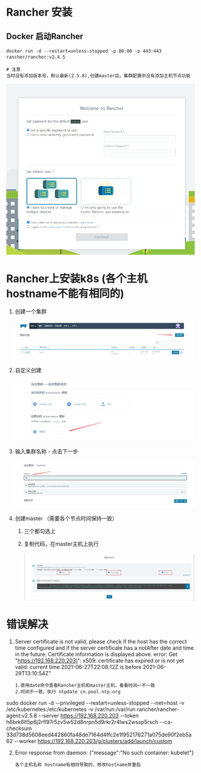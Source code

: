 # Rancher 安装

## Docker 启动Rancher

```shell
docker run -d --restart=unless-stopped -p 80:80 -p 443:443 rancher/rancher:v2.4.5

# 注意
当时没有添加版本号，默认最新(2.5.8),创建master后，集群配置中没有添加主机节点功能
```

![](./images/41.jpg)

# Rancher上安装k8s  (各个主机hostname不能有相同的)

1. 创建一个集群

   ![](./images/42.jpg)

2. 自定义创建

   ![](./images/43.jpg)

3. 输入集群名称 - 点击下一步

   ![](./images/44.jpg)

4. 创建master （需要各个节点时间保持一致）

   1. 三个都勾选上

   2. 复制代码，在master主机上执行

      ![](./images/45.jpg)

   

# 错误解决

1. Server certificate is not valid, please check if the host has the correct time configured and if the server certificate has a notAfter date and time in the future. Certificate information is displayed above. error: Get \"https://192.168.220.203\": x509: certificate has expired or is not yet valid: current time 2021-06-27T22:08:12Z is before 2021-06-29T13:10:54Z"

   ```shell
   1.使用date命令查看Rancher主机和master主机，看看时间一不一致
   2.时间不一致，执行 ntpdate cn.pool.ntp.org
   ```

sudo docker run -d --privileged --restart=unless-stopped --net=host -v /etc/kubernetes:/etc/kubernetes -v /var/run:/var/run  rancher/rancher-agent:v2.5.8 --server https://192.168.220.203 --token h6brk6lt5p6j2rfl97r5zv5w52d8nrpn5d9rkr2r4lws2wssp5rsch --ca-checksum 33d738d5608eed442860fa48de7164d4ffc2e1f952176271a075de90f2eb5a62 --worker
   https://192.168.220.203/g/clusters/add/launch/custom

2. Error response from daemon: {"message":"No such container: kubelet"}

   ```shell
   各个主机名称 hostname有相同导致的，修改hostname并重启
   ```

   